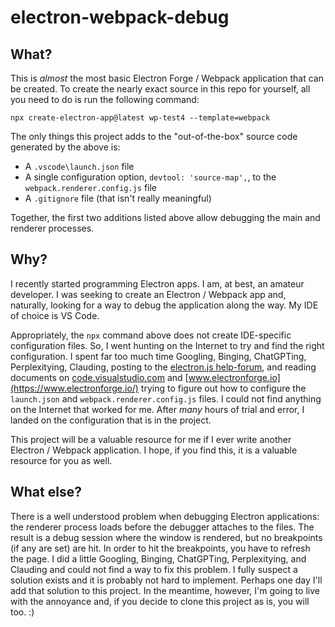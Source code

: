 # electron-webpack-debug

## What?
This is _almost_ the most basic Electron Forge / Webpack application that can be created. To create the nearly exact source in this repo for yourself, all you need to do is run the following command:

```
npx create-electron-app@latest wp-test4 --template=webpack
```

The only things this project adds to the "out-of-the-box" source code generated by the above is:

* A `.vscode\launch.json` file
* A single configuration option, `devtool: 'source-map',`, to the `webpack.renderer.config.js` file
* A `.gitignore` file (that isn't really meaningful)

Together, the first two additions listed above allow debugging the main and renderer processes.

## Why?
I recently started programming Electron apps. I am, at best, an amateur developer. I was seeking to create an Electron / Webpack app and, naturally, looking for a way to debug the application along the way. My IDE of choice is VS Code.

Appropriately, the `npx` command above does not create IDE-specific configuration files. So, I went hunting on the Internet to try and find the right configuration. I spent far too much time Googling, Binging, ChatGPTing, Perplexitying, Clauding, posting to the [electron.js help-forum](https://discord.com/channels/745037351163527189/1022347222421086248), and reading documents on [code.visualstudio.com](https://code.visualstudio.com/) and [www.electronforge.io](https://www.electronforge.io/) trying to figure out how to configure the `launch.json` and `webpack.renderer.config.js` files. I could not find anything on the Internet that worked for me. After _many_ hours of trial and error, I landed on the configuration that is in the project.

This project will be a valuable resource for me if I ever write another Electron / Webpack application. I hope, if you find this, it is a valuable resource for you as well.

## What else?
There is a well understood problem when debugging Electron applications: the renderer process loads before the debugger attaches to the files. The result is a debug session where the window is rendered, but no breakpoints (if any are set) are hit. In order to hit the breakpoints, you have to refresh the page. I did a little Googling, Binging, ChatGPTing, Perplexitying, and Clauding and could not find a way to fix this problem. I fully suspect a solution exists and it is probably not hard to implement. Perhaps one day I'll add that solution to this project. In the meantime, however, I'm going to live with the annoyance and, if you decide to clone this project as is, you will too. :)